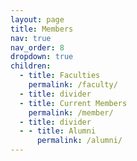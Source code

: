 ```yaml
---
layout: page
title: Members
nav: true
nav_order: 8
dropdown: true
children:
  - title: Faculties
    permalink: /faculty/
  - title: divider
  - title: Current Members
    permalink: /member/
  - title: divider
  - - title: Alumni
      permalink: /alumni/
---
```

